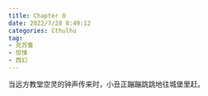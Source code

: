 ```yaml
---
title: Chapter 0
date: 2022/7/28 8:49:12
categories: Cthulhu
tag: 
- 克苏鲁
- 惊悚
- 西幻
---
```

当远方教堂空灵的钟声传来时，小丑正蹦蹦跳跳地往城堡里赶。
